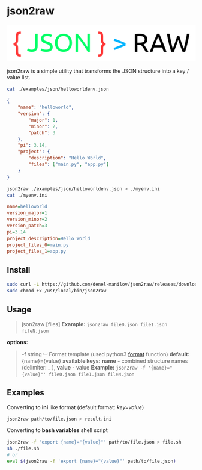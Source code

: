# json2raw
![json2raw](logo.png?raw=true "json2raw Logo")

json2raw is a simple utility that transforms the JSON structure into a key / value list.
```bash
cat ./examples/json/helloworldenv.json
```
```json
{
	"name": "helloworld",
	"version": {
		"major": 1,
		"minor": 2,
		"patch": 3
	},
	"pi": 3.14,
	"project": {
		"description": "Hello World",
		"files": ["main.py", "app.py"]
	}
}
```
```bash
json2raw ./examples/json/helloworldenv.json > ./myenv.ini
cat ./myenv.ini
```
```ini
name=helloworld
version_major=1
version_minor=2
version_patch=3
pi=3.14
project_description=Hello World
project_files_0=main.py
project_files_1=app.py
```
## Install
```bash
sudo curl -L https://github.com/denel-manilov/json2raw/releases/download/v0.1.0-alpha/json2raw-v0.1.0-alpha -o /usr/local/bin/json2raw
sudo chmod +x /usr/local/bin/json2raw
```

## Usage
> json2raw [files]
**Example:** `json2raw file0.json file1.json fileN.json`

**options:**
> -f string ꟷ Format template (used python3 [format](https://pyformat.info/) function)
**default:** {name}={value}
**available keys:** **name** - combined structure names (delimiter: _ ), **value** - value
**Example:** `json2raw -f '{name}="{value}"' file0.json file1.json fileN.json`

## Examples
Converting to **ini** like format (default format: *key=value*)
```bash
json2raw path/to/file.json > result.ini
```
Converting to **bash variables** shell script
```bash
json2raw -f 'export {name}="{value}"' path/to/file.json > file.sh
sh ./file.sh
# or
eval $(json2raw -f 'export {name}="{value}"' path/to/file.json)
```
